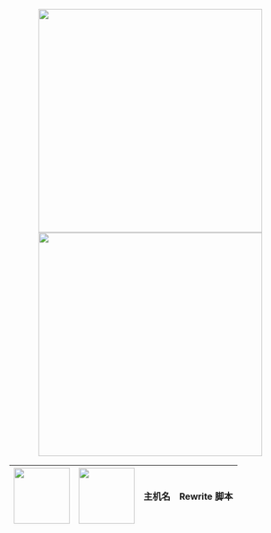 

<p align="center">
<img src="https://raw.githubusercontent.com/xudondon888/lcon/%E4%B8%BB%E8%A6%81/loon/IMG_1113.jpg" width="400"></img>
<img src="https://raw.githubusercontent.com/xudondon888/lcon/%E4%B8%BB%E8%A6%81/loon/IMG_1112.PNG" width="400"></img>
</p>

| [<img src="https://raw.githubusercontent.com/xudondon888/lcon/%E4%B8%BB%E8%A6%81/loon/IMG_04.png.PNG" width="100"></img>](https://www.nsloon.com/openloon/import?plugin=https://gist.githubusercontent.com/IC58G/71ce2555c90717c71882bc4f9f233320/raw/Unlock-R.plugin) | [<img src="https://raw.githubusercontent.com/xudondon888/lcon/%E4%B8%BB%E8%A6%81/loon/IMG_04.png.PNG" width="100"></img>](https://www.nsloon.com/openloon/import?plugin=https://gist.githubusercontent.com/IC58G/71ce2555c90717c71882bc4f9f233320/raw/Unlock-R.plugin) | 主机名 | Rewrite 脚本 |
|-----------|------|--------|--------------|